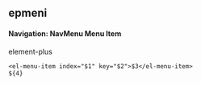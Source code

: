 ## epmeni
#### Navigation: NavMenu Menu Item
element-plus <el-menu-item>
```
<el-menu-item index="$1" key="$2">$3</el-menu-item>
${4}
```